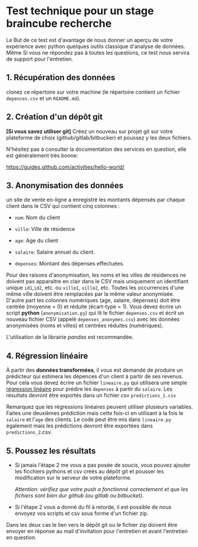 # Test technique pour un stage braincube recherche

Le But de ce test est d'avantage de nous donner un aperçu de votre expérience avec python quelques outils classique d'analyse de données. Même Si vous ne répondez pas à toutes les questions, ce test nous servira de support pour l'entretien.

## 1. Récupération des données

clonez ce répertoire sur votre machine (le répertoire contient un fichier `depences.csv` et un `README.md`).

## 2. Création d'un dépôt git
**[Si vous savez utiliser git]** Créez un nouveau sur projet git sur votre plateforme  de choix (github/gitlab/bitbucker) et poussez y les deux fichiers.

N'hésitez pas à consulter la documentation des services en question, elle est généralement très bonne:

https://guides.github.com/activities/hello-world/

## 3. Anonymisation des données
un site de vente en-ligne a enregistré les montants dépensés par chaque client dans le CSV qui contient cinq colonnes :

- `nom`: Nom du client

- `ville`: Ville de résidence

- `age`: Age du client

- `salaire`: Salaire annuel du client.

- `depenses`: Montant des dépenses effectuées.

Pour des raisons d'anonymisation, les noms et les villes de résidences ne doivent pas apparaitre en clair dans le CSV mais uniquement un identifiant unique `id1`,`id2`, etc. ou `ville1`, `ville2`, etc. Toutes les occurrences d'une même ville doivent être remplacées par la même valeur anonymisée. D'autre part les colonnes numériques (age, salaire, dépenses) doit être centrée (moyenne = 0) et réduite (écart-type = 1). Vous devez écrire un script **python** (`anonymisation.py`) qui lit le fichier `depenses.csv` et écrit un nouveau fichier CSV (appelé `depenses_anonymes.csv`) avec les données anonymisées (noms et villes) et centrées réduites (numériques).

L'utilisation de la librairie *pandas* est recommandée. 

## 4. Régression linéaire

À partir des **données transformées**, il vous est demandé de produire un prédicteur qui estimera les dépences d'un client à partir de ses revenus.  Pour cela vous devez écrire un fichier `lineaire.py` qui utilisera une simple [régression linéaire](https://scikit-learn.org/stable/modules/generated/sklearn.linear_model.LinearRegression.html) pour prédire les `depenses` à partir du `salaire`. Les résultats devront être exportés dans un fichier csv `predictions_1.csv`

Remarquez que les régressions linéaires peuvent utiliser plusieurs variables. Faites une deuxièmes prédiction mais cette fois-ci en utilisant à la fois le `salaire` et l'`age` des clients. Le code peut être mis dans `lineaire.py` également mais les prédictions devront être exportées dans  `predictions_2`.csv.



## 5. Poussez les résultats

- Si jamais l'étape 2 me vous a pas posée de soucis, vous pouvez ajouter les ficchiers pythons et csv créés au dépôt git et pousser les modification sur le serveur de votre plateforme. 

  *Attention: vérifiez que votre push a fonctionné correctement et que les fichiers sont bien dur github (ou gitlab ou bitbucket).*

- Si l'étape 2 vous a donné du fil à retorde, il est possible de nous envoyez vos scripts et csv sous forme d'un fichier zip.

Dans les deux cas le lien vers le dépôt git ou le fichier zip doivent être envoyer en réponse au mail d'invitation pour l'entretien et avant l'entretien en question.
